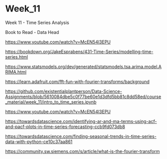 # Week_11
Week 11 - Time Series Analysis

Book to Read - Data Head

https://www.youtube.com/watch?v=McEN54l3EPU

https://bookdown.org/JakeEsprabens/431-Time-Series/modelling-time-series.html

https://www.statsmodels.org/dev/generated/statsmodels.tsa.arima.model.ARIMA.html

https://learn.adafruit.com/fft-fun-with-fourier-transforms/background

https://github.com/existentialplantperson/Data-Science-Assignments/blob/5610084dbe5c0f77be60e1d3dfd5bb81c8dd58ed/course_material/week_11/intro_to_time_series.ipynb

https://www.youtube.com/watch?v=McEN54l3EPU

https://towardsdatascience.com/identifying-ar-and-ma-terms-using-acf-and-pacf-plots-in-time-series-forecasting-ccb9fd073db8

https://towardsdatascience.com/finding-seasonal-trends-in-time-series-data-with-python-ce10c37aa861

https://community.sw.siemens.com/s/article/what-is-the-fourier-transform